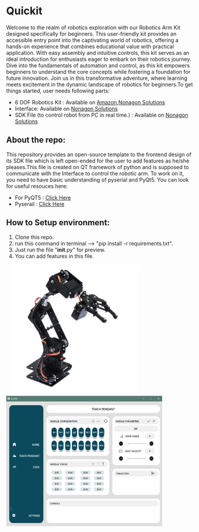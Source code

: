 # Quickit

Welcome to the realm of robotics exploration with our Robotics Arm Kit designed specifically for beginners. This user-friendly kit provides an accessible entry point into the captivating world of robotics, offering a hands-on experience that combines educational value with practical application. With easy assembly and intuitive controls, this kit serves as an ideal introduction for enthusiasts eager to embark on their robotics journey. Dive into the fundamentals of automation and control, as this kit empowers beginners to understand the core concepts while fostering a foundation for future innovation. Join us in this transformative adventure, where learning meets excitement in the dynamic landscape of robotics for beginners.To get things started, user needs following parts:

- 6 DOF Robotics Kit : Available on [Amazon](https://www.amazon.com/Aluminium-Mechanical-Robotic-Without-Arduino/dp/B092C9RJS3/ref=sr_1_1?crid=VHWTDITOEKZP&keywords=6+dof+robotic+arm&qid=1703581006&sprefix=6+dof+%2Caps%2C385&sr=8-1),[Nonagon Solutions](https://nonagonsol.com/)
- Interface: Available on [Nonagon Solutions](https://nonagonsol.com/)
- SDK File (to control robot from PC in real time.) : Available on [Nonagon Solutions](https://nonagonsol.com/)

## About the repo:
This repository provides an open-source template to the frontend design of its SDK file which is left open-ended for the user to add features as he/she pleases.This file is created on QT framework of python and is supposed to communicate with the Interface to control the robotic arm. To work on it, you need to have basic understanding of pyserial and PyQt5.
You can look for useful resouces here:

- For PyQT5 : [Click Here](https://www.tutorialspoint.com/pyqt5/index.htm#:~:text=PyQt5%20is%20the%20latest%20version,language%20and%20the%20Qt%20library.)
- Pyserail : [Click Here](https://pyserial.readthedocs.io/en/latest/)

## How to Setup environment:
1. Clone this repo.
2. run this command in terminal --> "pip install -r requirements.txt".
3. Just run the file "__init__.py" for preview.
4. You can add features in this file.


&nbsp; <img src='a07c87c59ba106ebc9127d11fe719af2.jpg' width = 350>  <img src='Quickit.PNG' width = 420 height= 350>
